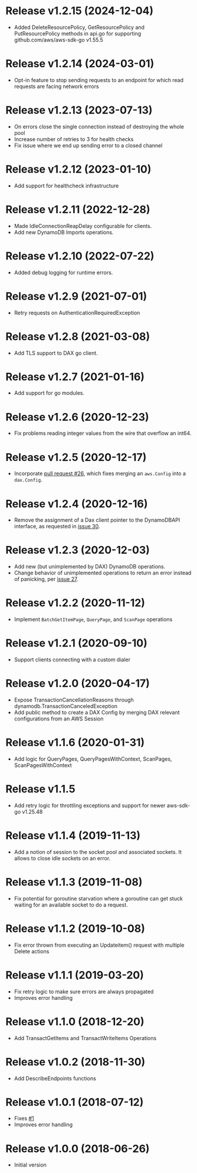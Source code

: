 Release v1.2.15 (2024-12-04)
===
* Added DeleteResourcePolicy, GetResourcePolicy and PutResourcePolicy methods in api.go for supporting github.com/aws/aws-sdk-go v1.55.5

Release v1.2.14 (2024-03-01)
===
* Opt-in feature to stop sending requests to an endpoint for which read requests are facing network errors

Release v1.2.13 (2023-07-13)
===
* On errors close the single connection instead of destroying the whole pool
* Increase number of retries to 3 for health checks
* Fix issue where we end up sending error to a closed channel

Release v1.2.12 (2023-01-10)
===
* Add support for healthcheck infrastructure

Release v1.2.11 (2022-12-28)
===
* Made IdleConnectionReapDelay configurable for clients.
* Add new DynamoDB Imports operations.

Release v1.2.10 (2022-07-22)
===
* Added debug logging for runtime errors.

Release v1.2.9 (2021-07-01)
===
* Retry requests on AuthenticationRequiredException

Release v1.2.8 (2021-03-08)
===
* Add TLS support to DAX go client.

Release v1.2.7 (2021-01-16)
===
* Add support for go modules.

Release v1.2.6 (2020-12-23)
===
* Fix problems reading integer values from the wire that overflow an int64.

Release v1.2.5 (2020-12-17)
===
* Incorporate [pull request #26](https://github.com/aws/aws-dax-go/pull/26), which fixes merging an `aws.Config` into a `dax.Config`.

Release v1.2.4 (2020-12-16)
===
* Remove the assignment of a Dax client pointer to the DynamoDBAPI interface, as requested in [issue 30](https://github.com/aws/aws-dax-go/issues/30).

Release v1.2.3 (2020-12-03)
===
* Add new (but unimplemented by DAX) DynamoDB operations.
* Change behavior of unimplemented operations to return an error instead of panicking, per [issue 27](https://github.com/aws/aws-dax-go/issues/27).

Release v1.2.2 (2020-11-12)
===
* Implement `BatchGetItemPage`, `QueryPage`, and `ScanPage` operations

Release v1.2.1 (2020-09-10)
===
* Support clients connecting with a custom dialer

Release v1.2.0 (2020-04-17)
===
* Expose TransactionCancellationReasons through dynamodb.TransactionCanceledException
* Add public method to create a DAX Config by merging DAX relevant configurations from an AWS Session

Release v1.1.6 (2020-01-31)
===
* Add logic for QueryPages, QueryPagesWithContext, ScanPages, ScanPagesWithContext

Release v1.1.5
===
* Add retry logic for throttling exceptions and support for newer aws-sdk-go v1.25.48

Release v1.1.4 (2019-11-13)
===
* Add a notion of session to the socket pool and associated sockets. It allows to close idle sockets on an error.

Release v1.1.3 (2019-11-08)
===
* Fix potential for goroutine starvation where a goroutine can get stuck waiting for an available socket to do a request.

Release v1.1.2 (2019-10-08)
===
* Fix error thrown from executing an Updateitem() request with multiple Delete actions

Release v1.1.1 (2019-03-20)
===
* Fix retry logic to make sure errors are always propagated
* Improves error handling

Release v1.1.0 (2018-12-20)
===
* Add TransactGetItems and TransactWriteItems Operations

Release v1.0.2 (2018-11-30)
===
* Add DescribeEndpoints functions

Release v1.0.1 (2018-07-12)
===
* Fixes [#1](https://github.com/aws/aws-dax-go/issues/1)
* Improves error handling

Release v1.0.0 (2018-06-26)
===
* Initial version

